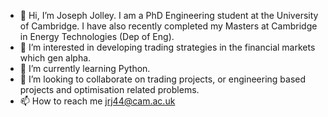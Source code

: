 - 👋 Hi, I’m Joseph Jolley. I am a PhD Engineering student at the University of Cambridge. I have also recently completed my Masters at Cambridge in Energy Technologies (Dep of Eng).
- 👀 I’m interested in developing trading strategies in the financial markets which gen alpha.
- 🌱 I’m currently learning Python.
- 💞️ I’m looking to collaborate on trading projects, or engineering based projects and optimisation related problems.
- 📫 How to reach me jrj44@cam.ac.uk
  
